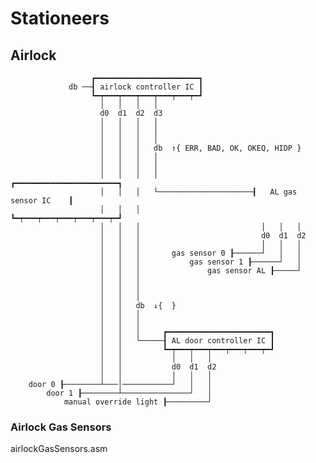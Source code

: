 # Stationeers
## Airlock

                      ┏━━━━━━━━━━━━━━━━━━━━━━━┓
                 db ──┨ airlock controller IC ┃
                      ┗━┯━━━┯━━━┯━━━┯━━━┯━━━┯━┛
                        │   │   │   │   
                        d0  d1  d2  d3  
                        │   │   │   │   
                        │   │   │   │
                        │   │   │   │
                        │   │   │   db  ↑{ ERR, BAD, OK, OKEQ, HIDP }
                        │   │   │   │        
                        │   │   │   │        
                        │   │   │   │                     ┏━━━━━━━━━━━━━━━━━━━━━━━┓
                        │   │   │   └─────────────────────┨   AL gas sensor IC    ┃
                        │   │   │                         ┗━┯━━━┯━━━┯━━━┯━━━┯━━━┯━┛
                        │   │   │                           │   │   │  
                        │   │   │                           d0  d1  d2  
                        │   │   │                           │   │   │
                        │   │   │       gas sensor 0 ┠──────┘   │   │
                        │   │   │           gas sensor 1 ┠──────┘   │
                        │   │   │               gas sensor AL ┠─────┘
                        │   │   │       
                        │   │   │
                        │   │   │
                        │   │   db  ↓{  }
                        │   │   │
                        │   │   │
                        │   │   │     ┏━━━━━━━━━━━━━━━━━━━━━━━┓
                        │   │   └─────┨ AL door controller IC ┃
                        │   │         ┗━┯━━━┯━━━┯━━━┯━━━┯━━━┯━┛
                        │   │           │   │   │   
                        │   │           d0  d1  d2 
                        │   │           │   │   │
        door 0 ┠────────┴───│───────────┘   │   │
            door 1 ┠────────┴───────────────┘   │
                manual override light ┠─────────┘ 
        
### Airlock Gas Sensors
airlockGasSensors.asm

